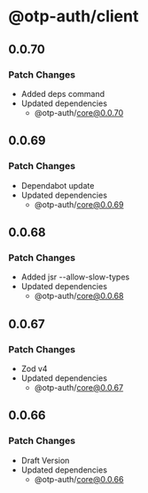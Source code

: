 # @otp-auth/client

## 0.0.70

### Patch Changes

- Added deps command
- Updated dependencies
  - @otp-auth/core@0.0.70

## 0.0.69

### Patch Changes

- Dependabot update
- Updated dependencies
  - @otp-auth/core@0.0.69

## 0.0.68

### Patch Changes

- Added jsr --allow-slow-types
- Updated dependencies
  - @otp-auth/core@0.0.68

## 0.0.67

### Patch Changes

- Zod v4
- Updated dependencies
  - @otp-auth/core@0.0.67

## 0.0.66

### Patch Changes

- Draft Version
- Updated dependencies
  - @otp-auth/core@0.0.66
